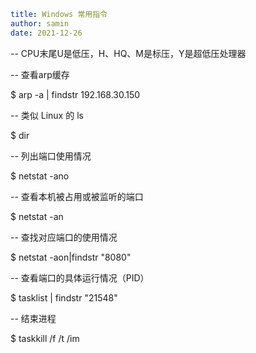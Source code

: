 ```yaml
title: Windows 常用指令
author: samin
date: 2021-12-26
```

-- CPU末尾U是低压，H、HQ、M是标压，Y是超低压处理器

-- 查看arp缓存

$ arp -a | findstr 192.168.30.150

-- 类似 Linux 的 ls

$ dir

-- 列出端口使用情况

$ netstat -ano

-- 查看本机被占用或被监听的端口

$ netstat -an

-- 查找对应端口的使用情况

$ netstat -aon|findstr "8080"

-- 查看端口的具体运行情况（PID）

$ tasklist | findstr "21548"

-- 结束进程

$ taskkill /f /t /im <process-name>